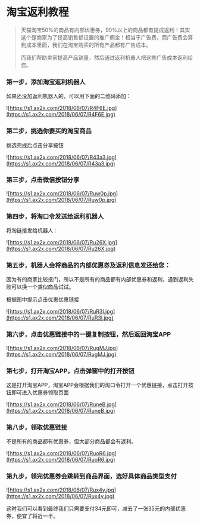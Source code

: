 # 淘宝返利教程

> 天猫淘宝50%的商品有内部优惠券，90%以上的商品都有提成返利！其实这个是商家为了提高销售额设置的推广佣金！相当于广告费，而广告费会算到成本里面，我们在淘宝购买的所有产品都有广告成本。
>
> 而我们帮助卖家提高产品销量，然后通过返利机器人把这些广告成本返利给您。

### 第一步，添加淘宝返利机器人

如果还没加返利机器人的，可以用下面的二维码添加：

![https://s1.ax2x.com/2018/06/07/R4F6E.jpg](https://s1.ax2x.com/2018/06/07/R4F6E.jpg)

### 第二步，挑选你要买的淘宝商品

挑选完成后点击分享按钮

![https://s1.ax2x.com/2018/06/07/R43a3.jpg](https://s1.ax2x.com/2018/06/07/R43a3.jpg)

### 第三步，点击微信按钮分享

![https://s1.ax2x.com/2018/06/07/Ruw0p.jpg](https://s1.ax2x.com/2018/06/07/Ruw0p.jpg)

### 第四步，将淘口令发送给返利机器人

将淘链接发给机器人：

![https://s1.ax2x.com/2018/06/07/Ru26X.jpg](https://s1.ax2x.com/2018/06/07/Ru26X.jpg)

### 第五步，机器人会将商品的内部优惠券及返利信息发还给您：

因为有的商家比较抠门，所以不是所有的商品都有内部优惠券和返利，遇到返利失败可以换一个类似商品试试。

根据图中提示点击优惠优惠链接

![https://s1.ax2x.com/2018/06/07/RuR3l.jpg](https://s1.ax2x.com/2018/06/07/RuR3l.jpg)



### 第六步，点击优惠链接中的一键复制按钮，然后返回淘宝APP

![https://s1.ax2x.com/2018/06/07/RugMJ.jpg](https://s1.ax2x.com/2018/06/07/RugMJ.jpg)

### 第七步，打开淘宝APP，点击弹窗中的打开按钮

这是打开淘宝APP，淘宝APP会根据我们的淘口令打开一个优惠链接，点击打开按钮即可进入优惠券领取页面

![https://s1.ax2x.com/2018/06/07/RuneB.jpg](https://s1.ax2x.com/2018/06/07/RuneB.jpg)

### 第八步，领取优惠链接

不是所有的商品都有优惠券，但大部分商品都会有返利。

![https://s1.ax2x.com/2018/06/07/RuoR6.jpg](https://s1.ax2x.com/2018/06/07/RuoR6.jpg)

### 第九步，领完优惠券会跳转到商品界面，选好具体商品类型支付

![https://s1.ax2x.com/2018/06/07/Rux4y.jpg](https://s1.ax2x.com/2018/06/07/Rux4y.jpg)

这时我们可以看到最终我们只需要支付34元即可，减去了一张35元的内部优惠券，便宜了将近一半。

